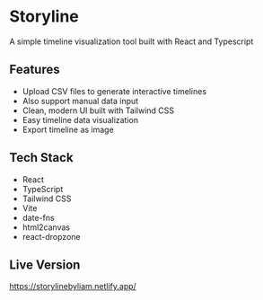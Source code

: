 # Storyline

A simple timeline visualization tool built with React and Typescript

## Features

- Upload CSV files to generate interactive timelines
- Also support manual data input
- Clean, modern UI built with Tailwind CSS
- Easy timeline data visualization
- Export timeline as image

## Tech Stack

- React
- TypeScript
- Tailwind CSS
- Vite
- date-fns
- html2canvas
- react-dropzone

## Live Version

https://storylinebyliam.netlify.app/